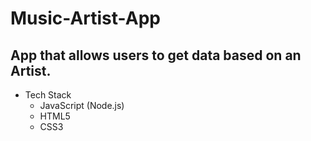 # Music-Artist-App
## App that allows users to get data based on an Artist.

* Tech Stack
    * JavaScript (Node.js)
    * HTML5
    * CSS3
